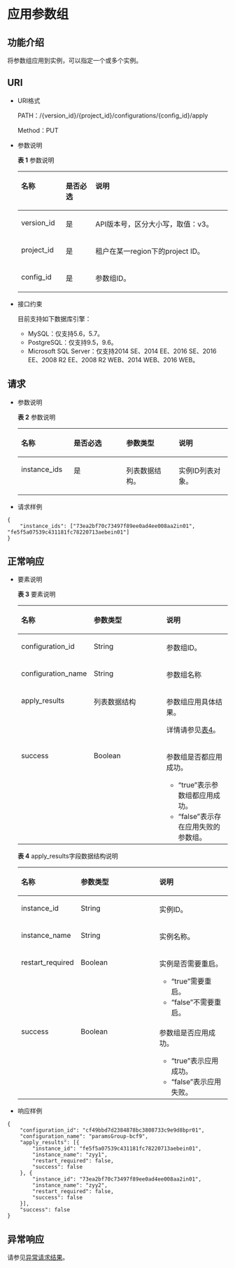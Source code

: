 # 应用参数组<a name="rds_09_0304"></a>

## 功能介绍<a name="section34921715163618"></a>

将参数组应用到实例，可以指定一个或多个实例。

## URI<a name="section349221518369"></a>

-   URI格式

    PATH：/\{version\_id\}/\{project\_id\}/configurations/\{config\_id\}/apply

    Method：PUT

-   参数说明

    **表 1**  参数说明

    <a name="table350771512364"></a>
    <table><thead align="left"><tr id="row178891510369"><th class="cellrowborder" valign="top" width="21.21%" id="mcps1.2.4.1.1"><p id="p2078801512364"><a name="p2078801512364"></a><a name="p2078801512364"></a>名称</p>
    </th>
    <th class="cellrowborder" valign="top" width="14.14%" id="mcps1.2.4.1.2"><p id="p1778841553610"><a name="p1778841553610"></a><a name="p1778841553610"></a>是否必选</p>
    </th>
    <th class="cellrowborder" valign="top" width="64.64999999999999%" id="mcps1.2.4.1.3"><p id="p0788171593617"><a name="p0788171593617"></a><a name="p0788171593617"></a>说明</p>
    </th>
    </tr>
    </thead>
    <tbody><tr id="row0788171515365"><td class="cellrowborder" valign="top" width="21.21%" headers="mcps1.2.4.1.1 "><p id="p37881315143612"><a name="p37881315143612"></a><a name="p37881315143612"></a>version_id</p>
    </td>
    <td class="cellrowborder" valign="top" width="14.14%" headers="mcps1.2.4.1.2 "><p id="p17881415173614"><a name="p17881415173614"></a><a name="p17881415173614"></a>是</p>
    </td>
    <td class="cellrowborder" valign="top" width="64.64999999999999%" headers="mcps1.2.4.1.3 "><p id="p1378814152369"><a name="p1378814152369"></a><a name="p1378814152369"></a>API版本号，区分大小写，取值：v3。</p>
    </td>
    </tr>
    <tr id="row16788161516363"><td class="cellrowborder" valign="top" width="21.21%" headers="mcps1.2.4.1.1 "><p id="p1478816159368"><a name="p1478816159368"></a><a name="p1478816159368"></a>project_id</p>
    </td>
    <td class="cellrowborder" valign="top" width="14.14%" headers="mcps1.2.4.1.2 "><p id="p77882156369"><a name="p77882156369"></a><a name="p77882156369"></a>是</p>
    </td>
    <td class="cellrowborder" valign="top" width="64.64999999999999%" headers="mcps1.2.4.1.3 "><p id="p107881159368"><a name="p107881159368"></a><a name="p107881159368"></a>租户在某一region下的project ID。</p>
    </td>
    </tr>
    <tr id="row14788171523612"><td class="cellrowborder" valign="top" width="21.21%" headers="mcps1.2.4.1.1 "><p id="p107881815193611"><a name="p107881815193611"></a><a name="p107881815193611"></a>config_id</p>
    </td>
    <td class="cellrowborder" valign="top" width="14.14%" headers="mcps1.2.4.1.2 "><p id="p157881915113616"><a name="p157881915113616"></a><a name="p157881915113616"></a>是</p>
    </td>
    <td class="cellrowborder" valign="top" width="64.64999999999999%" headers="mcps1.2.4.1.3 "><p id="p77882015143610"><a name="p77882015143610"></a><a name="p77882015143610"></a>参数组ID。</p>
    </td>
    </tr>
    </tbody>
    </table>


-   接口约束

    目前支持如下数据库引擎：

    -   MySQL：仅支持5.6，5.7。
    -   PostgreSQL：仅支持9.5，9.6。
    -   Microsoft SQL Server：仅支持2014 SE、2014 EE、2016 SE、2016 EE、2008 R2 EE、2008 R2 WEB、2014 WEB、2016 WEB。


## 请求<a name="section15386150366"></a>

-   参数说明

    **表 2**  参数说明

    <a name="table05381415103619"></a>
    <table><thead align="left"><tr id="row97881015193611"><th class="cellrowborder" valign="top" width="25%" id="mcps1.2.5.1.1"><p id="p778891543617"><a name="p778891543617"></a><a name="p778891543617"></a>名称</p>
    </th>
    <th class="cellrowborder" valign="top" width="25%" id="mcps1.2.5.1.2"><p id="p10788141533620"><a name="p10788141533620"></a><a name="p10788141533620"></a>是否必选</p>
    </th>
    <th class="cellrowborder" valign="top" width="25%" id="mcps1.2.5.1.3"><p id="p167880155368"><a name="p167880155368"></a><a name="p167880155368"></a>参数类型</p>
    </th>
    <th class="cellrowborder" valign="top" width="25%" id="mcps1.2.5.1.4"><p id="p147881915193611"><a name="p147881915193611"></a><a name="p147881915193611"></a>说明</p>
    </th>
    </tr>
    </thead>
    <tbody><tr id="row5788121519368"><td class="cellrowborder" valign="top" width="25%" headers="mcps1.2.5.1.1 "><p id="p16788415133610"><a name="p16788415133610"></a><a name="p16788415133610"></a>instance_ids</p>
    </td>
    <td class="cellrowborder" valign="top" width="25%" headers="mcps1.2.5.1.2 "><p id="p127881615133611"><a name="p127881615133611"></a><a name="p127881615133611"></a>是</p>
    </td>
    <td class="cellrowborder" valign="top" width="25%" headers="mcps1.2.5.1.3 "><p id="p11788131511365"><a name="p11788131511365"></a><a name="p11788131511365"></a>列表数据结构。</p>
    </td>
    <td class="cellrowborder" valign="top" width="25%" headers="mcps1.2.5.1.4 "><p id="p1078813155365"><a name="p1078813155365"></a><a name="p1078813155365"></a>实例ID列表对象。</p>
    </td>
    </tr>
    </tbody>
    </table>


-   请求样例

```
{
	"instance_ids": ["73ea2bf70c73497f89ee0ad4ee008aa2in01", "fe5f5a07539c431181fc78220713aebein01"]
}
```

## 正常响应<a name="section8569161515366"></a>

-   要素说明

    **表 3**  要素说明

    <a name="table1056917157367"></a>
    <table><thead align="left"><tr id="row97881615113617"><th class="cellrowborder" valign="top" width="25.509999999999998%" id="mcps1.2.4.1.1"><p id="p13788715133620"><a name="p13788715133620"></a><a name="p13788715133620"></a>名称</p>
    </th>
    <th class="cellrowborder" valign="top" width="40.82%" id="mcps1.2.4.1.2"><p id="p978811516362"><a name="p978811516362"></a><a name="p978811516362"></a>参数类型</p>
    </th>
    <th class="cellrowborder" valign="top" width="33.67%" id="mcps1.2.4.1.3"><p id="p177889156366"><a name="p177889156366"></a><a name="p177889156366"></a>说明</p>
    </th>
    </tr>
    </thead>
    <tbody><tr id="row1378819159369"><td class="cellrowborder" valign="top" width="25.509999999999998%" headers="mcps1.2.4.1.1 "><p id="p17788121516366"><a name="p17788121516366"></a><a name="p17788121516366"></a>configuration_id</p>
    </td>
    <td class="cellrowborder" valign="top" width="40.82%" headers="mcps1.2.4.1.2 "><p id="p7788131520367"><a name="p7788131520367"></a><a name="p7788131520367"></a>String</p>
    </td>
    <td class="cellrowborder" valign="top" width="33.67%" headers="mcps1.2.4.1.3 "><p id="p8788151563617"><a name="p8788151563617"></a><a name="p8788151563617"></a>参数组ID。</p>
    </td>
    </tr>
    <tr id="row178810158365"><td class="cellrowborder" valign="top" width="25.509999999999998%" headers="mcps1.2.4.1.1 "><p id="p4788101519365"><a name="p4788101519365"></a><a name="p4788101519365"></a>configuration_name</p>
    </td>
    <td class="cellrowborder" valign="top" width="40.82%" headers="mcps1.2.4.1.2 "><p id="p978821573620"><a name="p978821573620"></a><a name="p978821573620"></a>String</p>
    </td>
    <td class="cellrowborder" valign="top" width="33.67%" headers="mcps1.2.4.1.3 "><p id="p19788815123616"><a name="p19788815123616"></a><a name="p19788815123616"></a>参数组名称</p>
    </td>
    </tr>
    <tr id="row8788715153611"><td class="cellrowborder" valign="top" width="25.509999999999998%" headers="mcps1.2.4.1.1 "><p id="p18788131511368"><a name="p18788131511368"></a><a name="p18788131511368"></a>apply_results</p>
    </td>
    <td class="cellrowborder" valign="top" width="40.82%" headers="mcps1.2.4.1.2 "><p id="p1778818156369"><a name="p1778818156369"></a><a name="p1778818156369"></a>列表数据结构</p>
    </td>
    <td class="cellrowborder" valign="top" width="33.67%" headers="mcps1.2.4.1.3 "><p id="p20788181510366"><a name="p20788181510366"></a><a name="p20788181510366"></a>参数组应用具体结果。</p>
    <p id="p11498115753016"><a name="p11498115753016"></a><a name="p11498115753016"></a>详情请参见<a href="#table19602151563612">表4</a>。</p>
    </td>
    </tr>
    <tr id="row10788161543616"><td class="cellrowborder" valign="top" width="25.509999999999998%" headers="mcps1.2.4.1.1 "><p id="p7788111517367"><a name="p7788111517367"></a><a name="p7788111517367"></a>success</p>
    </td>
    <td class="cellrowborder" valign="top" width="40.82%" headers="mcps1.2.4.1.2 "><p id="p16788171593618"><a name="p16788171593618"></a><a name="p16788171593618"></a>Boolean</p>
    </td>
    <td class="cellrowborder" valign="top" width="33.67%" headers="mcps1.2.4.1.3 "><p id="p14788181583618"><a name="p14788181583618"></a><a name="p14788181583618"></a>参数组是否都应用成功。</p>
    <a name="ul07881715103618"></a><a name="ul07881715103618"></a><ul id="ul07881715103618"><li><span class="parmvalue" id="parmvalue144461220183113"><a name="parmvalue144461220183113"></a><a name="parmvalue144461220183113"></a>“true”</span>表示参数组都应用成功。</li><li><span class="parmvalue" id="parmvalue8230132315317"><a name="parmvalue8230132315317"></a><a name="parmvalue8230132315317"></a>“false”</span>表示存在应用失败的参数组。</li></ul>
    </td>
    </tr>
    </tbody>
    </table>

    **表 4**  apply\_results字段数据结构说明

    <a name="table19602151563612"></a>
    <table><thead align="left"><tr id="row157887151363"><th class="cellrowborder" valign="top" width="24.942494249424943%" id="mcps1.2.4.1.1"><p id="p9788151517364"><a name="p9788151517364"></a><a name="p9788151517364"></a>名称</p>
    </th>
    <th class="cellrowborder" valign="top" width="39.653965396539654%" id="mcps1.2.4.1.2"><p id="p678811533611"><a name="p678811533611"></a><a name="p678811533611"></a>参数类型</p>
    </th>
    <th class="cellrowborder" valign="top" width="35.4035403540354%" id="mcps1.2.4.1.3"><p id="p1580411515361"><a name="p1580411515361"></a><a name="p1580411515361"></a>说明</p>
    </th>
    </tr>
    </thead>
    <tbody><tr id="row13804315143614"><td class="cellrowborder" valign="top" width="24.942494249424943%" headers="mcps1.2.4.1.1 "><p id="p18042157360"><a name="p18042157360"></a><a name="p18042157360"></a>instance_id</p>
    </td>
    <td class="cellrowborder" valign="top" width="39.653965396539654%" headers="mcps1.2.4.1.2 "><p id="p7804615203619"><a name="p7804615203619"></a><a name="p7804615203619"></a>String</p>
    </td>
    <td class="cellrowborder" valign="top" width="35.4035403540354%" headers="mcps1.2.4.1.3 "><p id="p18804191518362"><a name="p18804191518362"></a><a name="p18804191518362"></a>实例ID。</p>
    </td>
    </tr>
    <tr id="row16804161523613"><td class="cellrowborder" valign="top" width="24.942494249424943%" headers="mcps1.2.4.1.1 "><p id="p12804715163614"><a name="p12804715163614"></a><a name="p12804715163614"></a>instance_name</p>
    </td>
    <td class="cellrowborder" valign="top" width="39.653965396539654%" headers="mcps1.2.4.1.2 "><p id="p6804191513611"><a name="p6804191513611"></a><a name="p6804191513611"></a>String</p>
    </td>
    <td class="cellrowborder" valign="top" width="35.4035403540354%" headers="mcps1.2.4.1.3 "><p id="p1180413153362"><a name="p1180413153362"></a><a name="p1180413153362"></a>实例名称。</p>
    </td>
    </tr>
    <tr id="row3804101543618"><td class="cellrowborder" valign="top" width="24.942494249424943%" headers="mcps1.2.4.1.1 "><p id="p280414153361"><a name="p280414153361"></a><a name="p280414153361"></a>restart_required</p>
    </td>
    <td class="cellrowborder" valign="top" width="39.653965396539654%" headers="mcps1.2.4.1.2 "><p id="p16804181512367"><a name="p16804181512367"></a><a name="p16804181512367"></a>Boolean</p>
    </td>
    <td class="cellrowborder" valign="top" width="35.4035403540354%" headers="mcps1.2.4.1.3 "><p id="p8804181593615"><a name="p8804181593615"></a><a name="p8804181593615"></a>实例是否需要重启。</p>
    <a name="ul15804161503611"></a><a name="ul15804161503611"></a><ul id="ul15804161503611"><li><span class="parmvalue" id="parmvalue314302983112"><a name="parmvalue314302983112"></a><a name="parmvalue314302983112"></a>“true”</span>需要重启。</li><li><span class="parmvalue" id="parmvalue879610318312"><a name="parmvalue879610318312"></a><a name="parmvalue879610318312"></a>“false”</span>不需要重启。</li></ul>
    </td>
    </tr>
    <tr id="row108041215133614"><td class="cellrowborder" valign="top" width="24.942494249424943%" headers="mcps1.2.4.1.1 "><p id="p15804315103616"><a name="p15804315103616"></a><a name="p15804315103616"></a>success</p>
    </td>
    <td class="cellrowborder" valign="top" width="39.653965396539654%" headers="mcps1.2.4.1.2 "><p id="p880491514363"><a name="p880491514363"></a><a name="p880491514363"></a>Boolean</p>
    </td>
    <td class="cellrowborder" valign="top" width="35.4035403540354%" headers="mcps1.2.4.1.3 "><p id="p680412152366"><a name="p680412152366"></a><a name="p680412152366"></a>参数组是否应用成功。</p>
    <a name="ul1680413151367"></a><a name="ul1680413151367"></a><ul id="ul1680413151367"><li><span class="parmvalue" id="parmvalue18417123411310"><a name="parmvalue18417123411310"></a><a name="parmvalue18417123411310"></a>“true”</span>表示应用成功。</li><li><span class="parmvalue" id="parmvalue916753720313"><a name="parmvalue916753720313"></a><a name="parmvalue916753720313"></a>“false”</span>表示应用失败。</li></ul>
    </td>
    </tr>
    </tbody>
    </table>


-   响应样例

```
{
	"configuration_id": "cf49bbd7d2384878bc3808733c9e9d8bpr01",
	"configuration_name": "paramsGroup-bcf9",
	"apply_results": [{
		"instance_id": "fe5f5a07539c431181fc78220713aebein01",
		"instance_name": "zyy1",
		"restart_required": false,
		"success": false
	}, {
		"instance_id": "73ea2bf70c73497f89ee0ad4ee008aa2in01",
		"instance_name": "zyy2",
		"restart_required": false,
		"success": false
	}],
	"success": false
}
```

## 异常响应<a name="section126482015153616"></a>

请参见[异常请求结果](null.md)。

